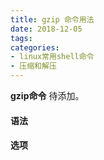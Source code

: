 ```yaml
---
title: gzip 命令用法
date: 2018-12-05
tags:
categories: 
- linux常用shell命令
- 压缩和解压
---
```

**gzip命令** 待添加。
<!-- more --> 
#### **语法**


#### **选项**
